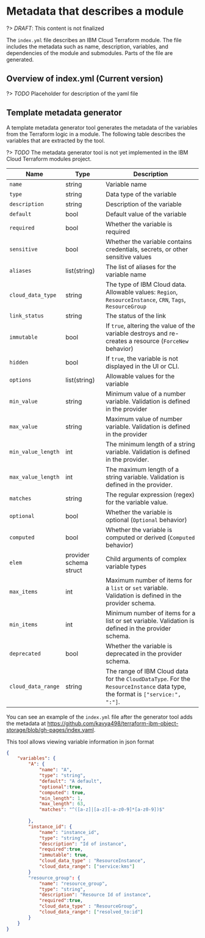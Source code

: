 # Metadata that describes a module

?> *DRAFT*: This content is not finalized

The `index.yml` file describes an IBM Cloud Terraform module. The file includes the metadata such as name, description, variables, and dependencies of the module and submodules. Parts of the file are generated.

## Overview of index.yml (Current version)

?> *TODO* Placeholder for description of the yaml file

## Template metadata generator

A template metadata generator tool generates the metadata of the variables from the Terraform logic in a module. The following table describes the variables that are extracted by the tool.

?> *TODO* The metadata generator tool is not yet implemented in the IBM Cloud Terraform modules project.


| Name | Type | Description |
|---|---|---|
| `name` | string | Variable name |
| `type` | string | Data type of the variable |
| `description` | string | Description of the variable |
| `default` | bool | Default value of the variable |
| `required` | bool | Whether the variable is required |
| `sensitive` | bool | Whether the variable contains credentials, secrets, or other sensitive values |
| `aliases` | list(string) | The list of aliases for the variable name |
| `cloud_data_type` | string | The type of IBM Cloud data. Allowable values: `Region`, `ResourceInstance`, `CRN`, `Tags`, `ResourceGroup` |
|`link_status`|string|The status of the link|
| `immutable` | bool | If `true`, altering the value of the variable destroys and re-creates a resource (`ForceNew` behavior) |
| `hidden` | bool | If `true`, the variable is not displayed in the UI or CLI. |
| `options` | list(string) | Allowable values for the variable |
| `min_value` | string | Minimum value of a number variable. Validation is defined in the provider |
| `max_value` | string | Maximum value of number variable. Validation is defined in the provider |
| `min_value_length` | int | The minimum length of a string variable. Validation is defined in the provider. |
| `max_value_length` | int | The maximum length of a string variable. Validation is defined in the provider. |
| `matches` | string | The regular expression (regex) for the variable value. |
| `optional` | bool | Whether the variable is optional (`Optional` behavior) |
| `computed` | bool | Whether the variable is computed or derived (`Computed` behavior) |
| `elem` | provider schema struct | Child arguments of complex variable types |
| `max_items` | int | Maximum number of items for a `list` or `set` variable. Validation is defined in the provider schema. |
| `min_items` | int | Minimum number of items for a list or set variable. Validation is defined in the provider schema. |
| `deprecated` | bool | Whether the variable is deprecated in the provider schema. |
| `cloud_data_range` | string | The range of IBM Cloud data for the `CloudDataType`. For the `ResourceInstance` data type, the format is `["service:", ":"]`. |

You can see an example of the `index.yml` file after the generator tool adds the metadata at https://github.com/kavya498/terraform-ibm-object-storage/blob/gh-pages/index.yaml.


This tool allows viewing variable information in json format

``` json
{
    "variables": {   
        "A": {
            "name": "A",
            "type": "string",
            "default": "A default",
            "optional":true,
            "computed": true,
            "min_length": 1,
            "max_length": 63,
            "matches": "^([a-z]|[a-z][-a-z0-9]*[a-z0-9])$"
        
        },
        "instance_id": {
            "name": "instance_id",
            "type": "string",
            "description": "Id of instance",
            "required":true,
            "immutable": true,
            "cloud_data_type" : "ResourceInstance",
            "cloud_data_range": ["service:kms"]
        }
        "resource_group": {
            "name": "resource_group",
            "type": "string",
            "description": "Resource Id of instance",
            "required":true,
            "cloud_data_type" : "ResourceGroup",
            "cloud_data_range": ["resolved_to:id"]
        }
    }
}
```